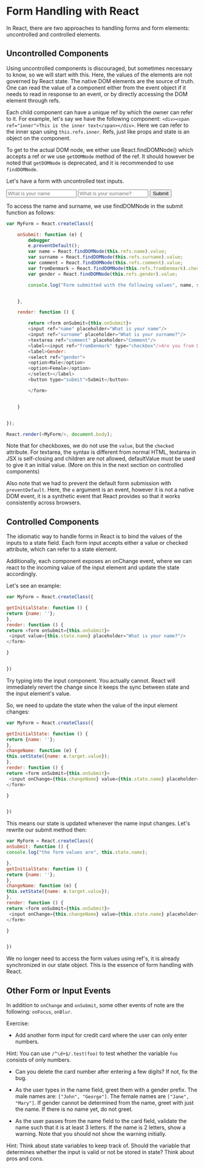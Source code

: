 # Form Handling with React

In React, there are two approaches to handling forms and form elements: uncontrolled and controlled elements.

## Uncontrolled Components

Using uncontrolled components is discouraged, but sometimes necessary to know, so we will start with this. Here, the values of the elements are not governed by React state. The native DOM elements are the source of truth. One can read the value of a component either from the event object if it needs to read in response to an event, or by directly accessing the DOM element through refs.

Each child component can have a unique ref by which the owner can refer to it. For example, let's say we have the following component: `<div><span ref="inner">This is the inner text</span></div>`. Here we can refer to the inner span using `this.refs.inner`. Refs, just like props and state is an object on the component.

To get to the actual DOM node, we either use React.findDOMNode() which accepts a ref or we use `getDOMNode` method of the ref. It should however be noted that `getDOMNode` is deprecated, and it is recommended to use `findDOMNode`.

Let's have a form with uncontrolled text inputs.

<form onSubmit={this.onSubmit}>
<input ref={name} placeholder="What is your name"/>
<input ref={surname} placeholder="What is your surname?"/>
<button type="submit">Submit</button>

</form>

To access the name and surname, we use findDOMNode in the submit function as follows:

```js
var MyForm = React.createClass({

    onSubmit: function (e) {
        debugger
        e.preventDefault();
        var name = React.findDOMNode(this.refs.name).value;
        var surname = React.findDOMNode(this.refs.surname).value;
        var comment = React.findDOMNode(this.refs.comment).value;
        var fromDenmark = React.findDOMNode(this.refs.fromDenmark).checked;
        var gender = React.findDOMNode(this.refs.gender).value;

        console.log("Form submitted with the following values", name, surname, comment, fromDenmark, gender);


    },

    render: function () {

        return <form onSubmit={this.onSubmit}>
        <input ref="name" placeholder="What is your name"/>
        <input ref="surname" placeholder="What is your surname?"/>
        <textarea ref="comment" placeholder="Comment"/>
        <label><input ref="fromDenmark" type="checkbox"/>Are you from Denmark?</label>
        <label>Gender:
        <select ref="gender">
        <option>Male</option>
        <option>Female</option>
        </select></label>
        <button type="submit">Submit</button>

        </form>


    }


});

React.render(<MyForm/>, document.body);

```

Note that for checkboxes, we do not use the `value`, but the `checked` attribute. For textarea, the syntax is different from normal HTML, textarea in JSX is self-closing and children are not allowed, defaultValue must be used to give it an initial value. (More on this in the next section on controlled components)

Also note that we had to prevent the default form submission with `preventDefault`. Here, the `e` argument is an event, however it is not a native DOM event, it is a synthetic event that React provides so that it works consistently across browsers.

## Controlled Components

The idiomatic way to handle forms in React is to bind the values of the inputs to a state field. Each form input accepts either a value or checked attribute, which can refer to a state element.

Additionally, each component exposes an onChange event, where we can react to the incoming value of the input element and update the state accordingly.

Let's see an example:

```js
var MyForm = React.createClass({

getInitialState: function () {
return {name: ''};
},
render: function () {
return <form onSubmit={this.onSubmit}>
 <input value={this.state.name} placeholder="What is your name?"/>
</form>

}


})
```

Try typing into the input component. You actually cannot. React will immediately revert the change since it keeps the sync between state and the input element's value.

So, we need to update the state when the value of the input element changes:

```js
var MyForm = React.createClass({

getInitialState: function () {
return {name: ''};
},
changeName: function (e) {
this.setState({name: e.target.value});
},
render: function () {
return <form onSubmit={this.onSubmit}>
 <input onChange={this.changeName} value={this.state.name} placeholder="What is your name?"/>
</form>

}


})
```

This means our state is updated whenever the name input changes. Let's rewrite our submit method then:

```js
var MyForm = React.createClass({
onSubmit: function () {
console.log("the form values are", this.state.name);

},
getInitialState: function () {
return {name: ''};
},
changeName: function (e) {
this.setState({name: e.target.value});
},
render: function () {
return <form onSubmit={this.onSubmit}>
 <input onChange={this.changeName} value={this.state.name} placeholder="What is your name?"/>
</form>

}


})
```

We no longer need to access the form values using ref's, it is already synchronized in our state object.
This is the essence of form handling with React.

## Other Form or Input Events

In addition to `onChange` and `onSubmit`, some other events of note are the following: `onFocus`, `onBlur`.



Exercise:

- Add another form input for credit card where the user can only enter numbers.

Hint: You can use `/^\d+$/.test(foo)` to test whether the variable `foo` consists of only numbers.

- Can you delete the card number after entering a few digits? If not, fix the bug.

- As the user types in the name field, greet them with a gender prefix. The male names are: `["John", "George"]`. The female names are `["Jane", "Mary"]`. If gender cannot be determined from the name, greet with just the name. If there is no name yet, do not greet.

- As the user passes from the name field to the card field, validate the name such that it is at least 3 letters. If the name is 2 letters, show a warning. Note that you should not show the warning initially.

Hint: Think about state variables to keep track of. Should the variable that determines whether the input is valid or not be stored in state? Think about pros and cons.
